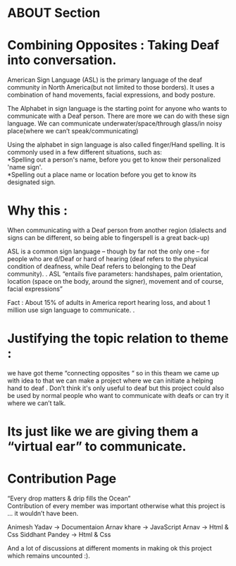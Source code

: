 #                                      ABOUT Section
#                       Combining Opposites : Taking Deaf into conversation.

American Sign Language (ASL) is the primary language of the deaf community in North America(but not limited to those borders). It uses a combination of hand movements, facial expressions, and body posture.

The Alphabet in sign language is the starting point for anyone who wants to communicate with a Deaf person.
There are more we can do with these sign language.
We can communicate underwater/space/through glass/in noisy place(where we can’t speak/communicating)

Using the alphabet in sign language is also called finger/Hand  spelling. It is commonly used in a few different situations, such as:                                                                                                   
*Spelling out a person's name, before you get to know their personalized 'name sign'.                                  
*Spelling out a place name or location before you get to know its designated sign.

# Why this :
When communicating with a Deaf person from another region (dialects and signs can be different, so being able to fingerspell is a great back-up)

ASL is a common sign language – though by far not the only one – for people who are d/Deaf or hard of hearing (deaf refers to the physical condition of deafness, while Deaf refers to belonging to the Deaf community). .
ASL “entails five parameters: handshapes, palm orientation, location (space on the body, around the signer), movement and of course, facial expressions”

Fact : About 15% of adults in America report hearing loss, and about 1 million use sign language to communicate.
.
# Justifying the topic relation to theme :
we have got theme “connecting opposites “ so in this theam we came up
with idea to that we can make a project where we can initiate a helping hand to deaf .
Don’t think it's only useful to deaf but this project  could also be used by normal people who want to communicate with deafs or can try it where we can’t talk.

#               Its just like we are giving them a “virtual ear” to communicate.



# Contribution Page

“Every drop matters & drip fills the Ocean”                                                                            
Contribution of every member was important otherwise what this project is … it wouldn’t have been.                     
                                                                                             
Animesh Yadav    -> Documentaion
Arnav khare      -> JavaScript
Arnav            -> Html & Css
Siddhant Pandey  -> Html & Css

And a lot of discussions at different moments in making ok this project which remains uncounted :).

